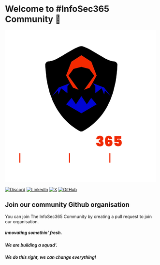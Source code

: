 # Welcome to #InfoSec365 Community 👋

![InfoSec-Logo](Infosec-w.png)


[![Discord](https://img.shields.io/badge/Discord-%235865F2.svg?style=for-the-badge&logo=discord&logoColor=white)](https://discord.gg/VVYBVQudRV)
[![LinkedIn](https://img.shields.io/badge/linkedin-%230077B5.svg?style=for-the-badge&logo=linkedin&logoColor=white)](https://www.linkedin.com/company/info-sec-365/)
[![X](https://img.shields.io/badge/X-%23000000.svg?style=for-the-badge&logo=X&logoColor=white)](https://twitter.com/infosec_365)
[![GitHub](https://img.shields.io/badge/GitHub-%23181717.svg?style=for-the-badge&logo=github&logoColor=white)](https://github.com/infosec-365)

## Join our community Github organisation 
You can join The InfoSec365 Community by creating a pull request to join our organisation.

##### innovating somethin' fresh.

##### We are building a squad'.

##### We do this right, we can change everything!